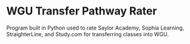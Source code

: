 # WGU Transfer Pathway Rater

Program built in Python used to rate Saylor Academy, Sophia Learning, StraighterLine, and Study.com for transferring classes into WGU.
